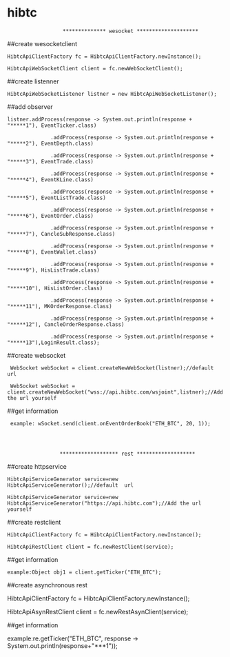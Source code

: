 # hibtc
                      ************** wesocket ********************
##create wesocketclient

    HibtcApiClientFactory fc = HibtcApiClientFactory.newInstance();
    
    HibtcApiWebSocketClient client = fc.newWebSocketClient();
    
##create listenner

    HibtcApiWebSocketListener listner = new HibtcApiWebSocketListener();
##add observer

    listner.addProcess(response -> System.out.println(response + "*****1"), EventTicker.class)
    
                  .addProcess(response -> System.out.println(response + "*****2"), EventDepth.class)
                  
                  .addProcess(response -> System.out.println(response + "*****3"), EventTrade.class)
                  
                  .addProcess(response -> System.out.println(response + "*****4"), EventKLine.class)
                  
                  .addProcess(response -> System.out.println(response + "*****5"), EventListTrade.class)
                  
                  .addProcess(response -> System.out.println(response + "*****6"), EventOrder.class)
                  
                  .addProcess(response -> System.out.println(response + "*****7"), CancleSubResponse.class)
                  
                  .addProcess(response -> System.out.println(response + "*****8"), EventWallet.class)
                  
                  .addProcess(response -> System.out.println(response + "*****9"), HisListTrade.class)
                  
                  .addProcess(response -> System.out.println(response + "*****10"), HisListOrder.class)
                  
                  .addProcess(response -> System.out.println(response + "*****11"), MKOrderResponse.class)
                  
                  .addProcess(response -> System.out.println(response + "*****12"), CancleOrderResponse.class)
                  
                  .addProcess(response -> System.out.println(response + "*****13"),LoginResult.class);
##create websocket

     WebSocket webSocket = client.createNewWebSocket(listner);//default url
     
     WebSocket webSocket = client.createNewWebSocket("wss://api.hibtc.com/wsjoint",listner);//Add the url yourself

##get information

     example: wSocket.send(client.onEventOrderBook("ETH_BTC", 20, 1));




                     ******************* rest *******************
##create httpservice

    HibtcApiServiceGenerator service=new HibtcApiServiceGenerator();//default  url
    
    HibtcApiServiceGenerator service=new HibtcApiServiceGenerator("https://api.hibtc.com");//Add the url yourself
##create restclient

    HibtcApiClientFactory fc = HibtcApiClientFactory.newInstance();
    
    HibtcApiRestClient client = fc.newRestClient(service);
    
##get information

    example:Object obj1 = client.getTicker("ETH_BTC");


##create asynchronous rest

   HibtcApiClientFactory fc = HibtcApiClientFactory.newInstance();
   
   HibtcApiAsynRestClient client = fc.newRestAsynClient(service);
   
##get information

   example:re.getTicker("ETH_BTC", response -> System.out.println(response+"***1"));

